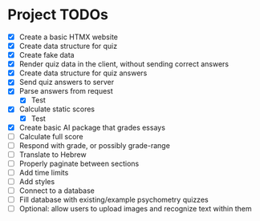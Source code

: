 # Project TODOs

- [x] Create a basic HTMX website
- [x] Create data structure for quiz
- [x] Create fake data
- [x] Render quiz data in the client, without sending correct answers
- [x] Create data structure for quiz answers
- [x] Send quiz answers to server
- [x] Parse answers from request
  - [x] Test
- [x] Calculate static scores
  - [x] Test
- [x] Create basic AI package that grades essays
- [ ] Calculate full score
- [ ] Respond with grade, or possibly grade-range
- [ ] Translate to Hebrew
- [ ] Properly paginate between sections
- [ ] Add time limits
- [ ] Add styles
- [ ] Connect to a database
- [ ] Fill database with existing/example psychometry quizzes
- [ ] Optional: allow users to upload images and recognize text within them
